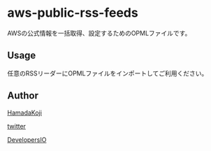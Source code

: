 # aws-public-rss-feeds

AWSの公式情報を一括取得、設定するためのOPMLファイルです。

## Usage

任意のRSSリーダーにOPMLファイルをインポートしてご利用ください。






## Author

[HamadaKoji](https://github.com/HamadaKoji)

[twitter](https://twitter.com/hamako9999)

[DevelopersIO](https://dev.classmethod.jp/author/hamada-koji/)



